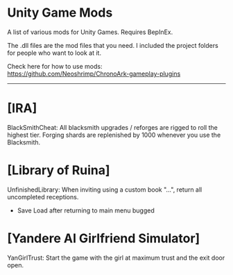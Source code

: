 # Unity Game Mods 

A list of various mods for Unity Games. Requires BepInEx.

The .dll files are the mod files that you need. I included the project folders for people who want to look at it.

Check here for how to use mods: https://github.com/Neoshrimp/ChronoArk-gameplay-plugins

---
# [IRA]

BlackSmithCheat: All blacksmith upgrades / reforges are rigged to roll the highest tier. Forging shards are replenished by 1000 whenever you use the Blacksmith.

# [Library of Ruina]

UnfinishedLibrary: When inviting using a custom book "...", return all uncompleted receptions.

* Save Load after returning to main menu bugged

# [Yandere AI Girlfriend Simulator]

YanGirlTrust: Start the game with the girl at maximum trust and the exit door open.
